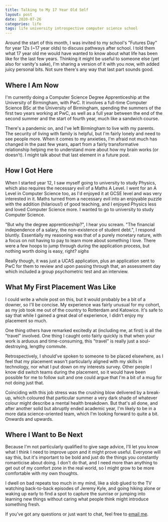 ```yaml
---
title: Talking to My 17 Year Old Self
layout: post
date: 2020-07-26
categories: life
tags: life university introspective computer science school
---
```


Around the start of this month, I was invited to my school's "Futures Day" for year 12s (~17 year olds) to discuss pathways after school.
I told them what 17 year old me would have wanted to know about what life has been like for the last few years.
Thinking it might be useful to someone else (yet also for vanity's sake), I'm sharing a version of it with you now, with added juicy personal bits.
Not sure there's any way that last part sounds good.
<!-- more -->

## Where I Am Now

I'm currently doing a Computer Science Degree Apprenticeship at the University of Birmingham, with PwC.
It involves a full-time Computer Science BSc at the University of Birmingham, spending the summers of the first two years working at PwC, as well as a full year between the end of the second summer and the start of fourth year, much like a sandwich course.

There's a pandemic on, and I've left Birmingham to live with my parents.
The security of living with family is helpful, but I'm fairly lonely and need to see people more.
When it comes to my anxieties, I'm afraid not much has changed in the past few years, apart from a fairly transformative relationship helping me to understand more about how my brain works (or doesn't).
I might talk about that last element in a future post.

## How I Got Here

When I started year 12, I saw myself going to university to study Physics, which also requires the necessary evil of a Maths A Level.
I went for an A Level in Computer Science too, as I'd enjoyed it at GCSE level and was very interested in it.
Maths turned from a necessary evil into an enjoyable puzzle with the addition (hilarious!) of good teaching, and I enjoyed Physics less and loved Computer Science more.
I wanted to go to university to study Computer Science.

"But why the degree apprenticeship?", I hear you scream.
"The financial independence of a salary, the non-existence of student debt.", I respond bluntly.
Essentially my reasoning was that of a purely monetary nature, with a focus on not having to pay to learn more about something I love.
There were a few hoops to jump through during the application process, but nothing worth doing is easy, right? *sighs*

Really though, it was just a UCAS application, plus an application sent to PwC for them to review and upon passing through that, an assessment day which included a group psychometric test and an interview.

## What My First Placement Was Like

I could write a whole post on this, but it would probably be a bit of a downer, so I'll be concise. My experience was fairly unusual for my cohort, as my job took me out of the country to Rotterdam and Katowice. It's safe to say that while I gained a great deal of experience, I didn’t enjoy my placement so much.

One thing others have remarked excitedly at (including me, at first) is all the "travel" involved.
One thing I caught onto fairly quickly is that when your work is arduous and time-consuming, this "travel" is really just a soul-destroying, lengthy commute.

Retrospectively, I should’ve spoken to someone to be placed elsewhere, as I feel that my placement wasn't particularly aligned with my skills in technology, nor what I put down on my interests survey.
Other people I know did switch teams during the placement, so it would have been possible for me to follow suit and one could argue that I'm a bit of a mug for not doing just that.

Coinciding with this job stress was the crushing blow delivered by a break-up, which coloured that particular summer a very dark shade of whatever colour might describe a mental health breakdown.
But that's all done, and after another solid but abruptly ended academic year, I'm likely to be in a more data science-oriented team, which I'm looking forward to quite a bit.
Onwards and upwards.

## Where I Want to Be Next

Because I'm not particularly qualified to give sage advice, I'll let you know what I think I need to improve upon and it might prove useful.
Everyone will say this, but it's important to be bold and just do the things you constantly romanticise about doing.
I don't do that, and I need more than anything to get out of my comfort zone in the real world, so I might grow to be more comfortable with my own thoughts.

I dwell on bad repeats too much in my mind, like a slob glued to the TV watching back-to-back episodes of Jeremy Kyle, and going hiking alone or waking up early to find a spot to capture the sunrise or jumping into learning new things without caring what people think might introduce something fresh.

If you've got any questions or just want to chat, feel free to [email me](mailto:jonathan.rudman@live.co.uk).
